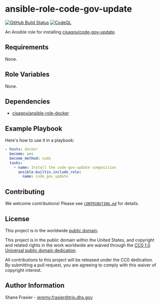 # ansible-role-code-gov-update #

[![GitHub Build Status](https://github.com/cisagov/ansible-role-code-gov-update/workflows/build/badge.svg)](https://github.com/cisagov/ansible-role-code-gov-update/actions)
[![CodeQL](https://github.com/cisagov/ansible-role-code-gov-update/workflows/CodeQL/badge.svg)](https://github.com/cisagov/ansible-role-code-gov-update/actions/workflows/codeql-analysis.yml)

An Ansible role for installing
[cisagov/code-gov-update](https://github.com/cisagov/code-gov-update).

## Requirements ##

None.

## Role Variables ##

None.

<!--
| Variable | Description | Default | Required |
|----------|-------------|---------|----------|
| optional_variable | Describe its purpose. | `default_value` | No |
| required_variable | Describe its purpose. | n/a | Yes |
-->

## Dependencies ##

- [cisagov/ansible-role-docker](https://github.com/cisagov/ansible-role-docker)

## Example Playbook ##

Here's how to use it in a playbook:

```yaml
- hosts: docker
  become: yes
  become_method: sudo
  tasks:
    - name: Install the code-gov-update composition
      ansible.builtin.include_role:
        name: code_gov_update
```

## Contributing ##

We welcome contributions!  Please see [`CONTRIBUTING.md`](CONTRIBUTING.md) for
details.

## License ##

This project is in the worldwide [public domain](LICENSE).

This project is in the public domain within the United States, and
copyright and related rights in the work worldwide are waived through
the [CC0 1.0 Universal public domain
dedication](https://creativecommons.org/publicdomain/zero/1.0/).

All contributions to this project will be released under the CC0
dedication. By submitting a pull request, you are agreeing to comply
with this waiver of copyright interest.

## Author Information ##

Shane Frasier - <jeremy.frasier@trio.dhs.gov>

